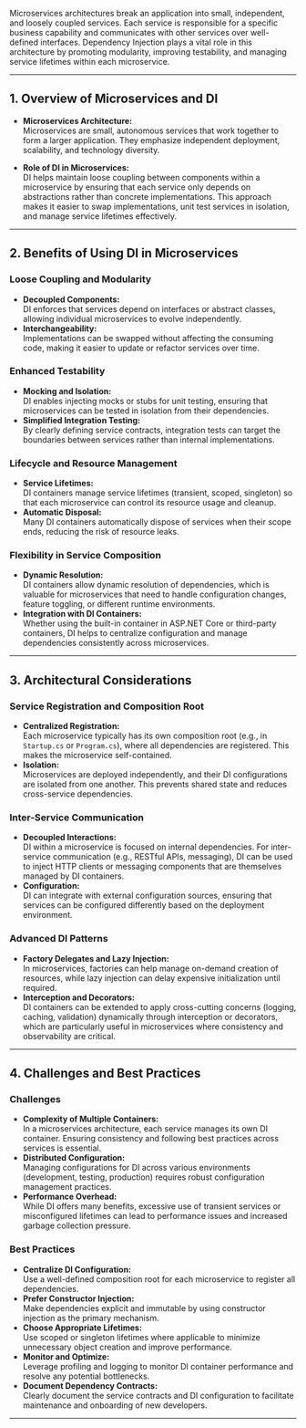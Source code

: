Microservices architectures break an application into small, independent, and loosely coupled services. Each service is responsible for a specific business capability and communicates with other services over well-defined interfaces. Dependency Injection plays a vital role in this architecture by promoting modularity, improving testability, and managing service lifetimes within each microservice.

---

## 1. Overview of Microservices and DI

- **Microservices Architecture:**  
  Microservices are small, autonomous services that work together to form a larger application. They emphasize independent deployment, scalability, and technology diversity.

- **Role of DI in Microservices:**  
  DI helps maintain loose coupling between components within a microservice by ensuring that each service only depends on abstractions rather than concrete implementations. This approach makes it easier to swap implementations, unit test services in isolation, and manage service lifetimes effectively.

---

## 2. Benefits of Using DI in Microservices

### Loose Coupling and Modularity
- **Decoupled Components:**  
  DI enforces that services depend on interfaces or abstract classes, allowing individual microservices to evolve independently.
- **Interchangeability:**  
  Implementations can be swapped without affecting the consuming code, making it easier to update or refactor services over time.

### Enhanced Testability
- **Mocking and Isolation:**  
  DI enables injecting mocks or stubs for unit testing, ensuring that microservices can be tested in isolation from their dependencies.
- **Simplified Integration Testing:**  
  By clearly defining service contracts, integration tests can target the boundaries between services rather than internal implementations.

### Lifecycle and Resource Management
- **Service Lifetimes:**  
  DI containers manage service lifetimes (transient, scoped, singleton) so that each microservice can control its resource usage and cleanup.
- **Automatic Disposal:**  
  Many DI containers automatically dispose of services when their scope ends, reducing the risk of resource leaks.

### Flexibility in Service Composition
- **Dynamic Resolution:**  
  DI containers allow dynamic resolution of dependencies, which is valuable for microservices that need to handle configuration changes, feature toggling, or different runtime environments.
- **Integration with DI Containers:**  
  Whether using the built-in container in ASP.NET Core or third-party containers, DI helps to centralize configuration and manage dependencies consistently across microservices.

---

## 3. Architectural Considerations

### Service Registration and Composition Root
- **Centralized Registration:**  
  Each microservice typically has its own composition root (e.g., in `Startup.cs` or `Program.cs`), where all dependencies are registered. This makes the microservice self-contained.
- **Isolation:**  
  Microservices are deployed independently, and their DI configurations are isolated from one another. This prevents shared state and reduces cross-service dependencies.

### Inter-Service Communication
- **Decoupled Interactions:**  
  DI within a microservice is focused on internal dependencies. For inter-service communication (e.g., RESTful APIs, messaging), DI can be used to inject HTTP clients or messaging components that are themselves managed by DI containers.
- **Configuration:**  
  DI can integrate with external configuration sources, ensuring that services can be configured differently based on the deployment environment.

### Advanced DI Patterns
- **Factory Delegates and Lazy Injection:**  
  In microservices, factories can help manage on-demand creation of resources, while lazy injection can delay expensive initialization until required.
- **Interception and Decorators:**  
  DI containers can be extended to apply cross-cutting concerns (logging, caching, validation) dynamically through interception or decorators, which are particularly useful in microservices where consistency and observability are critical.

---

## 4. Challenges and Best Practices

### Challenges
- **Complexity of Multiple Containers:**  
  In a microservices architecture, each service manages its own DI container. Ensuring consistency and following best practices across services is essential.
- **Distributed Configuration:**  
  Managing configurations for DI across various environments (development, testing, production) requires robust configuration management practices.
- **Performance Overhead:**  
  While DI offers many benefits, excessive use of transient services or misconfigured lifetimes can lead to performance issues and increased garbage collection pressure.

### Best Practices
- **Centralize DI Configuration:**  
  Use a well-defined composition root for each microservice to register all dependencies.
- **Prefer Constructor Injection:**  
  Make dependencies explicit and immutable by using constructor injection as the primary mechanism.
- **Choose Appropriate Lifetimes:**  
  Use scoped or singleton lifetimes where applicable to minimize unnecessary object creation and improve performance.
- **Monitor and Optimize:**  
  Leverage profiling and logging to monitor DI container performance and resolve any potential bottlenecks.
- **Document Dependency Contracts:**  
  Clearly document the service contracts and DI configuration to facilitate maintenance and onboarding of new developers.

---